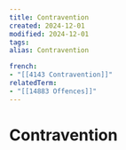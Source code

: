 ```yaml
---
title: Contravention
created: 2024-12-01
modified: 2024-12-01
tags: 
alias: Contravention

french:
- "[[4143 Contravention]]"
relatedTerm:
- "[[14883 Offences]]"
---
```

# Contravention
